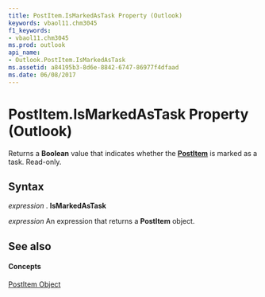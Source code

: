 ```yaml
---
title: PostItem.IsMarkedAsTask Property (Outlook)
keywords: vbaol11.chm3045
f1_keywords:
- vbaol11.chm3045
ms.prod: outlook
api_name:
- Outlook.PostItem.IsMarkedAsTask
ms.assetid: a84195b3-8d6e-8842-6747-86977f4dfaad
ms.date: 06/08/2017
---
```



# PostItem.IsMarkedAsTask Property (Outlook)

Returns a **Boolean** value that indicates whether the **[PostItem](postitem-object-outlook.md)** is marked as a task. Read-only.


## Syntax

 _expression_ . **IsMarkedAsTask**

 _expression_ An expression that returns a **PostItem** object.


## See also


#### Concepts


[PostItem Object](postitem-object-outlook.md)

